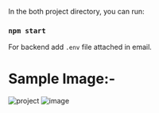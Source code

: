 In the both project directory, you can run:

### `npm start`

For backend add `.env` file attached in email.

# Sample Image:-
![project](https://user-images.githubusercontent.com/94789421/228611376-2783458d-44d5-4e4e-afae-41d9ce600569.jpeg)
![image](https://user-images.githubusercontent.com/94789421/228612426-d9653a53-f2f5-449f-9ba1-9909b331baff.png)
